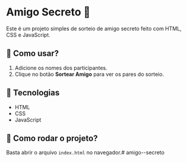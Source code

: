 ﻿# Amigo Secreto 🎁

Este é um projeto simples de sorteio de amigo secreto feito com HTML, CSS e JavaScript.

## 🚀 Como usar?
1. Adicione os nomes dos participantes.
2. Clique no botão **Sortear Amigo** para ver os pares do sorteio.

## 📂 Tecnologias
- HTML
- CSS
- JavaScript

## 📌 Como rodar o projeto?
Basta abrir o arquivo `index.html` no navegador.# amigo--secreto
